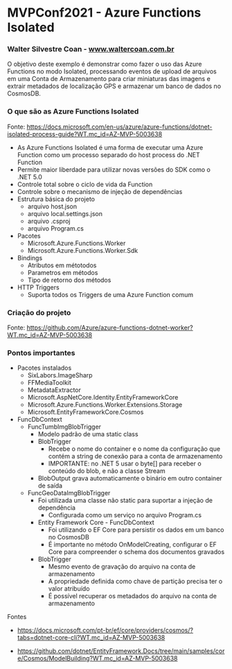 # MVPConf2021 - Azure Functions Isolated
### Walter Silvestre Coan - www.waltercoan.com.br

O objetivo deste exemplo é demonstrar como fazer o uso das Azure Functions no modo Isolated, processando eventos de upload de arquivos em uma Conta de Armazenamento para criar miniaturas das imagens e extrair metadados de localização GPS e armazenar um banco de dados no CosmosDB.

### O que são as Azure Functions Isolated
Fonte: https://docs.microsoft.com/en-us/azure/azure-functions/dotnet-isolated-process-guide?WT.mc_id=AZ-MVP-5003638

- As Azure Functions Isolated é uma forma de executar uma Azure Function como um processo separado do host process do .NET Function
- Permite maior liberdade para utilizar novas versões do SDK como o .NET 5.0
- Controle total sobre o ciclo de vida da Function
- Controle sobre o mecanismo de injeção de dependências
- Estrutura básica do projeto
    - arquivo host.json
    - arquivo local.settings.json
    - arquivo .csproj
    - arquivo Program.cs
- Pacotes
    - Microsoft.Azure.Functions.Worker
    - Microsoft.Azure.Functions.Worker.Sdk
- Bindings
    - Atributos em métotodos
    - Parametros em métodos
    - Tipo de retorno dos métodos
- HTTP Triggers
    - Suporta todos os Triggers de uma Azure Function comum

### Criação do projeto
Fonte: https://github.com/Azure/azure-functions-dotnet-worker?WT.mc_id=AZ-MVP-5003638

### Pontos importantes
- Pacotes instalados
    - SixLabors.ImageSharp
    - FFMediaToolkit
    - MetadataExtractor
    - Microsoft.AspNetCore.Identity.EntityFrameworkCore 
    - Microsoft.Azure.Functions.Worker.Extensions.Storage
    - Microsoft.EntityFrameworkCore.Cosmos
- FuncDbContext
    - FuncTumbImgBlobTrigger
        - Modelo padrão de uma static class
        - BlobTrigger
            - Recebe o nome do container e o nome da configuração que contém a string de conexão para a conta de armazenamento
            - IMPORTANTE: no .NET 5 usar o byte[] para receber o conteúdo do blob, e não a classe Stream
        - BlobOutput grava automaticamente o binário em outro container de saída
    - FuncGeoDataImgBlobTrigger
        - Foi utilizada uma classe não static para suportar a injeção de dependência
            - Configurada como um serviço no arquivo Program.cs
        - Entity Framework Core - FuncDbContext
            - Foi utilizando o EF Core para persistir os dados em um banco no CosmosDB
            - É importante no método OnModelCreating, configurar o EF Core para compreender o schema dos documentos gravados
        - BlobTrigger
            - Mesmo evento de gravação do arquivo na conta de armazenamento
            - A propriedade definida como chave de partição precisa ter o valor atribuído
            - É possível recuperar os metadados do arquivo na conta de armazenamento

Fontes 
- https://docs.microsoft.com/pt-br/ef/core/providers/cosmos/?tabs=dotnet-core-cli?WT.mc_id=AZ-MVP-5003638

- https://github.com/dotnet/EntityFramework.Docs/tree/main/samples/core/Cosmos/ModelBuilding?WT.mc_id=AZ-MVP-5003638